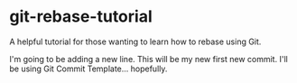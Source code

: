 # git-rebase-tutorial
A helpful tutorial for those wanting to learn how to rebase using Git.

I'm going to be adding a new line.  This will be my new first new commit. I'll be using Git Commit Template... hopefully.